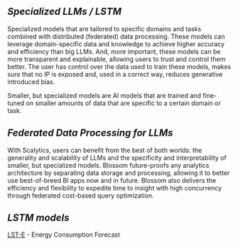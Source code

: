 ***Specialized LLMs / LSTM***
----------------------
Specialized models that are tailored to specific domains and tasks combined with distributed (federated) data processing. These models can leverage domain-specific data and knowledge to achieve higher accuracy and efficiency than big LLMs. And, more important, these models can be more transparent and explainable, allowing users to trust and control them better. The user has control over the data used to train these models, makes sure that no IP is exposed and, used in a correct way, reduces generative introduced bias.

Smaller, but specialized models are AI models that are trained and fine-tuned on smaller amounts of data that are specific to a certain domain or task.

***Federated Data Processing for LLMs***
----------------------
With Scalytics, users can benefit from the best of both worlds: the generality and scalability of LLMs and the specificity and interpretability of smaller, but specialized models. Blossom future-proofs any analytics architecture by separating data storage and processing, allowing it to better use best-of-breed BI apps now and in future.  Blossom also delivers the efficiency and flexibility to expedite time to insight with high concurrency through federated cost-based query optimization.  

***LSTM models***
---------
[LST-E](https://github.com/scalytics/LSTM-NNW/tree/main/LST-E) - Energy Consumption Forecast
